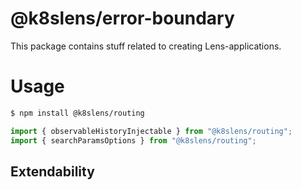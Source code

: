 # @k8slens/error-boundary

This package contains stuff related to creating Lens-applications. 

# Usage

```bash
$ npm install @k8slens/routing
```

```typescript
import { observableHistoryInjectable } from "@k8slens/routing";
import { searchParamsOptions } from "@k8slens/routing";
```

## Extendability
